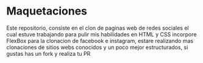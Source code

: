 # Maquetaciones
Este repositorio, consiste en el clon de paginas web de redes sociales el cual estuve trabajando para pulir mis habilidades en HTML y CSS incorpore FlexBox para la clonacion de facebook e instagram, estare realizando mas clonaciones de sitios webs conocidos y un poco mejor estructurados, si gustas has un fork y realiza tu PR


~~~Todo Esto es con fines educativos no delictivos~~~
